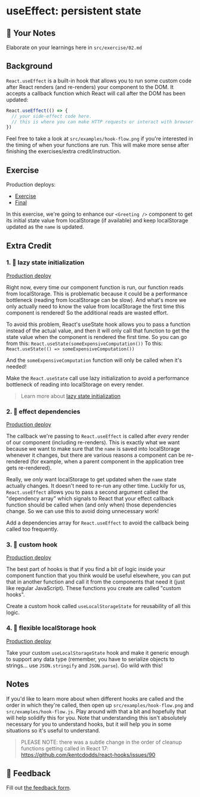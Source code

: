 # useEffect: persistent state

## 📝 Your Notes

Elaborate on your learnings here in `src/exercise/02.md`

## Background

`React.useEffect` is a built-in hook that allows you to run some custom code
after React renders (and re-renders) your component to the DOM. It accepts a
callback function which React will call after the DOM has been updated:

```javascript
React.useEffect(() => {
  // your side-effect code here.
  // this is where you can make HTTP requests or interact with browser APIs.
})
```

Feel free to take a look at `src/examples/hook-flow.png` if you're interested in
the timing of when your functions are run. This will make more sense after
finishing the exercises/extra credit/instruction.

## Exercise

Production deploys:

- [Exercise](https://react-hooks.netlify.app/isolated/exercise/02.js)
- [Final](https://react-hooks.netlify.app/isolated/final/02.js)

In this exercise, we're going to enhance our `<Greeting />` component to get its
initial state value from localStorage (if available) and keep localStorage
updated as the `name` is updated.

## Extra Credit

### 1. 💯 lazy state initialization

[Production deploy](https://react-hooks.netlify.app/isolated/final/02.extra-1.js)

Right now, every time our component function is run, our function reads from
localStorage. This is problematic because it could be a performance bottleneck
(reading from localStorage can be slow). And what's more we only actually need
to know the value from localStorage the first time this component is rendered!
So the additional reads are wasted effort.

To avoid this problem, React's useState hook allows you to pass a function
instead of the actual value, and then it will only call that function to get the
state value when the component is rendered the first time. So you can go from
this: `React.useState(someExpensiveComputation())` To this:
`React.useState(() => someExpensiveComputation())`

And the `someExpensiveComputation` function will only be called when it's
needed!

Make the `React.useState` call use lazy initialization to avoid a performance
bottleneck of reading into localStorage on every render.

> Learn more about
> [lazy state initialization](https://kentcdodds.com/blog/use-state-lazy-initialization-and-function-updates)

### 2. 💯 effect dependencies

[Production deploy](https://react-hooks.netlify.app/isolated/final/02.extra-2.js)

The callback we're passing to `React.useEffect` is called after _every_ render
of our component (including re-renders). This is exactly what we want because we
want to make sure that the `name` is saved into localStorage whenever it
changes, but there are various reasons a component can be re-rendered (for
example, when a parent component in the application tree gets re-rendered).

Really, we _only_ want localStorage to get updated when the `name` state
actually changes. It doesn't need to re-run any other time. Luckily for us,
`React.useEffect` allows you to pass a second argument called the "dependency
array" which signals to React that your effect callback function should be
called when (and only when) those dependencies change. So we can use this to
avoid doing unnecessary work!

Add a dependencies array for `React.useEffect` to avoid the callback being
called too frequently.

### 3. 💯 custom hook

[Production deploy](https://react-hooks.netlify.app/isolated/final/02.extra-3.js)

The best part of hooks is that if you find a bit of logic inside your component
function that you think would be useful elsewhere, you can put that in another
function and call it from the components that need it (just like regular
JavaScript). These functions you create are called "custom hooks".

Create a custom hook called `useLocalStorageState` for reusability of all this
logic.

### 4. 💯 flexible localStorage hook

[Production deploy](https://react-hooks.netlify.app/isolated/final/02.extra-4.js)

Take your custom `useLocalStorageState` hook and make it generic enough to
support any data type (remember, you have to serialize objects to strings... use
`JSON.stringify` and `JSON.parse`). Go wild with this!

## Notes

If you'd like to learn more about when different hooks are called and the order
in which they're called, then open up `src/examples/hook-flow.png` and
`src/examples/hook-flow.js`. Play around with that a bit and hopefully that will
help solidify this for you. Note that understanding this isn't absolutely
necessary for you to understand hooks, but it _will_ help you in some situations
so it's useful to understand.

> PLEASE NOTE: there was a subtle change in the order of cleanup functions
> getting called in React 17:
> https://github.com/kentcdodds/react-hooks/issues/90

## 🦉 Feedback

Fill out
[the feedback form](https://ws.kcd.im/?ws=React%20Hooks%20%F0%9F%8E%A3&e=02%3A%20useEffect%3A%20persistent%20state&em=ssbin93%40gmail.com).
